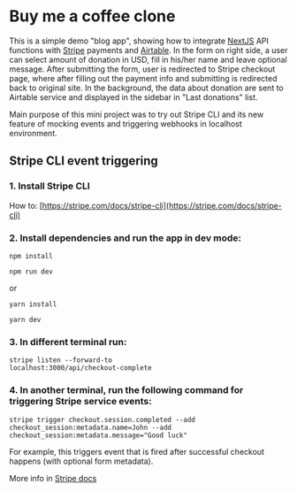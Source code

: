 # Buy me a coffee clone

This is a simple demo "blog app", showing how to integrate [NextJS](https://nextjs.org) API functions with [Stripe](https://stripe.com) payments and [Airtable](https://airtable.com). In the form on right side, a user can select amount of donation in USD, fill in his/her name and leave optional message. After submitting the form, user is redirected to Stripe checkout page, where after filling out the payment
info and submitting is redirected back to original site. In the background, the data about donation are sent to Airtable service and displayed in the sidebar in "Last donations" list.

Main purpose of this mini project was to try out Stripe CLI and its new feature of mocking events and triggering webhooks in localhost environment.

## Stripe CLI event triggering

### 1. Install Stripe CLI

How to: [https://stripe.com/docs/stripe-cli](https://stripe.com/docs/stripe-cli)

### 2. Install dependencies and run the app in dev mode:

<code>npm install</code>

<code>npm run dev</code>

or

<code>yarn install</code>

<code>yarn dev</code>

### 3. In different terminal run:

<code>stripe listen --forward-to localhost:3000/api/checkout-complete</code>

### 4. In another terminal, run the following command for triggering Stripe service events:

<code>stripe trigger checkout.session.completed --add checkout_session:metadata.name=John --add checkout_session:metadata.message="Good luck"</code>

For example, this triggers event that is fired after successful checkout happens (with optional form metadata).

More info in [Stripe docs](https://stripe.com/docs/cli/trigger)
